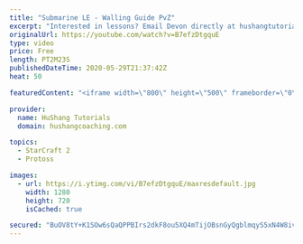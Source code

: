 ```yaml
---
title: "Submarine LE - Walling Guide PvZ"
excerpt: "Interested in lessons? Email Devon directly at hushangtutorials@outlook.com ------------------------------------------------------------------------------------------------------- Want to support HuShang Tutorials directly? Patreon is a website where you can contribute a monthly donation that will help"
originalUrl: https://youtube.com/watch?v=B7efzDtgquE
type: video
price: Free
length: PT2M23S
publishedDateTime: 2020-05-29T21:37:42Z
heat: 50

featuredContent: "<iframe width=\"800\" height=\"500\" frameborder=\"0\" src=\"https://www.youtube.com/embed/B7efzDtgquE\" allow=\"accelerometer; autoplay; encrypted-media; gyroscope; picture-in-picture\" allowfullscreen></iframe>"

provider:
  name: HuShang Tutorials
  domain: hushangcoaching.com

topics:
  - StarCraft 2
  - Protoss

images:
  - url: https://i.ytimg.com/vi/B7efzDtgquE/maxresdefault.jpg
    width: 1280
    height: 720
    isCached: true

secured: "BuOV8tY+K1SOw6sQaQPPBIrs2dkF8ou5XQ4mTijOBsnGyQgblmqyS5xN4W8ivUHo4z8YR2bN8SDv5a9oNorBh5VF/sTqFgn1/XSgCnfg+e14nSeG95SZEHxui8BMzUvnACCj/ueqBB5VKYebNW/E3+BXAM7JFUOBVKxsAi0L7cmqYygxb1baskxHnZzGKi3tzslpeNQavOKnu3SnjRIp0oqt/c552QtbIWf7t13DXnCNLJ+Fr+XMZCq18MNy+5g2S38/dXfOWYLZE+/6IFtCJH7EajaoJ16JYoaJ1CVSwASAujWK8vBG1sBUCLtU0Pxn2VeojOnIwViycDeQmHVkb81+EsqjrvHZiVFZ0bYGoS7P6mEhGBsJxrWmuGQjDniNz1UMX4XArQCdu7zTpzgLIunQ9qFNJWdu5mNLVu7ootg=;ZtlMqhHONIqOGAfMF+JGqQ=="
---
```


